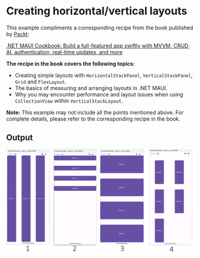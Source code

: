 # Creating horizontal/vertical layouts
This example compliments a corresponding recipe from the book published by [Packt](https://www.packtpub.com/en-us?utm_source=github):

[.NET MAUI Cookbook: Build a full-featured app swiftly with MVVM, CRUD, AI, authentication, real-time updates, and more](https://www.amazon.com/NET-MAUI-Cookbook-authentication-interactivity/dp/1835461123)

**The recipe in the book covers the following topics:**
* Creating simple layouts with `HorizontalStackPanel`, `VerticalStaskPanel`, `Grid` and `FlexLayout`.
* The basics of measuring and arranging layouts in .NET MAUI.
* Why you may encounter performance and layout issues when using `CollectionView` within `VerticalStackLayout`.

**Note:** This example may not include all the points mentioned above. For complete details, please refer to the corresponding recipe in the book.

## Output
![Linear layouts](/Images/Linear%20layouts.png)